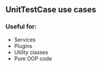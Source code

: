 <h2>UnitTestCase use cases</h2>
          <h3>Useful for:</h3>
          <ul>
<li>Services</li>
            <li>Plugins</li>
            <li>Utility classes</li>
            <li>Pure OOP code</li>
          </ul>